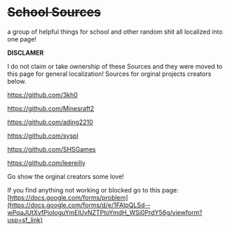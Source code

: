 # ~~School Sources~~
a group of helpful things for school and other random shit all localized into one page!

**DISCLAMER**

I do not claim or take ownership of these Sources and they were moved to this page for general localization!
Sources for orginal projects creators below.

https://github.com/3kh0

https://github.com/Minesraft2

https://github.com/ading2210

https://github.com/syspl

https://github.com/SHSGames

https://github.com/leereilly

Go show the orginal creators some love!

If you find anything not working or blocked go to this page: [https://docs.google.com/forms/problem](https://docs.google.com/forms/d/e/1FAIpQLSd--wPqaJUtXvfPjoIoguYmElUvNZTPtoYmdH_WSi0PrdY56g/viewform?usp=sf_link)
